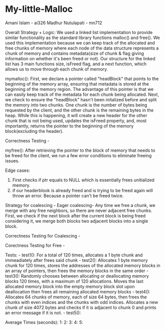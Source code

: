 # My-little-Malloc
Amani Islam - ai326
Madhur Nutulapati - mn712

Overall Strategy + Logic: 
We used a linked list implementation to provide similar functionality as the standard library functions malloc() and free(). We used this implementation because we can keep track of the allocated and free chunks of memory where each node of the data structure represents a chunk of memory and contains metadata(size of chunk & flag giving information on whether it's been freed or not). Our structure for the linked list has 3 main functions size, isFreed flag, and a next function, which allows us to move through each chunk of memory.   
 
mymalloc():
First,  we declare a pointer called "headBlock" that points to the beginning of the memory array, ensuring that metadata is stored at the beginning of the memory region. The advantage of this pointer is that we can easily keep track of the metadata for each chunk being allocated. Next, we check to ensure the "headBlock" hasn't been initalized before and split the memory into two chunks. One chunk is the number of bytes being requested by the client, and the other chunk is the remaining bytes in the heap. While this is happening, it will create a new header for the other chunk that is not being used, updates the isFreed property, and, most importantly, returns the pointer to the beginning of the memory block(excluding the header). 


Correctness Testing - 

myfree(): 
After retrieving the pointer to the block of memory that needs to be freed for the client, we run a few error conditions to eliminate freeing issues.

Edge cases: 
1. First checks if ptr equals to NULL which is essentially frees unitialized memory. 
2. if our headerblook is already freed and is trying to be freed again will throw an error. Because a pointer can't be freed twice. 


Strategy for coalescing - Eager coalescing- Any time we free a chunk, we merge with any free neighbors, so there are never adjacent free chunks. First, we check if the next block after the current block is being freed considering it, we merge both blocks two adjacent blocks into a single block. 

Correctness Testing for Coalescing - 

Corectness Testing for Free - 

Tests:
    - test1(): For a total of 120 times, allocates a 1 byte chunk and immeadiately after frees said chunk
    - test2(): Allocates 1 byte memory chunk for 120 times, stores the addresses of the allocated memory blocks in an array of pointers, then frees the memory blocks in the same order
    - test3(): Randomly chooses between allocating or deallocating memory blocks 120 times, with a maximum of 120 allocations. Moves the last allocated memory block into the empty memory block slot upon deallocation then frees all remaining allocated memory blocks
    - test4(): Allocates 64 chunks of memory, each of size 64 bytes, then frees the chunks with even indices and the chunks with odd indices. Allocates a new chunk of size 4072 bytes and checks if it is adjacent to chunk 0 and prints an error message if it is not.
    - test5(): 

Average Times (seconds):
    1: 
    2: 
    3: 
    4: 
    5: 
